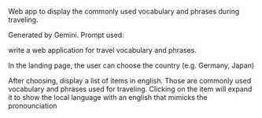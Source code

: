 Web app to display the commonly used vocabulary and phrases during traveling.

Generated by Gemini. Prompt used:

write a web application for travel vocabulary and phrases.

In the landing page, the user can choose the country (e.g. Germany, Japan)

After choosing, display a list of items in english. Those are commonly used vocabulary and phrases used for traveling. Clicking on the item will expand it to show the local language with an english that mimicks the pronounciation
